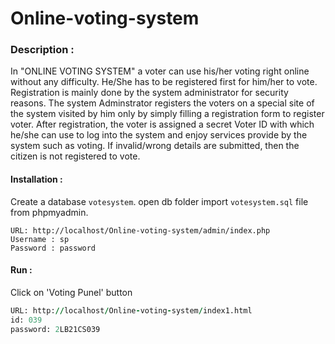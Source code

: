 # Online-voting-system

### Description : 
In "ONLINE VOTING SYSTEM" a voter can use his/her voting right online without any difficulty. He/She has to be registered first for him/her to vote. Registration is mainly done by the system administrator for security reasons. The system Adminstrator registers the voters on a special site of the system visited by him only by simply filling a registration form to register voter.
After registration, the voter is assigned a secret Voter ID with which he/she can use to log into the system and enjoy services provide by the system such as voting. If invalid/wrong details are submitted, then the citizen is not registered to vote.

#### Installation : 

  Create a database `votesystem`.
  open db folder 
  import `votesystem.sql` file from phpmyadmin.

  ```ADMIN LOGIN DETAILS 
  URL: http://localhost/Online-voting-system/admin/index.php
  Username : sp
  Password : password
  ```
#### Run : 
Click on 'Voting Punel' button
```FOR RUN AND VOTERS LOGIN DETAILS 
URL: http://localhost/Online-voting-system/index1.html
id: 039
password: 2LB21CS039
 ```
